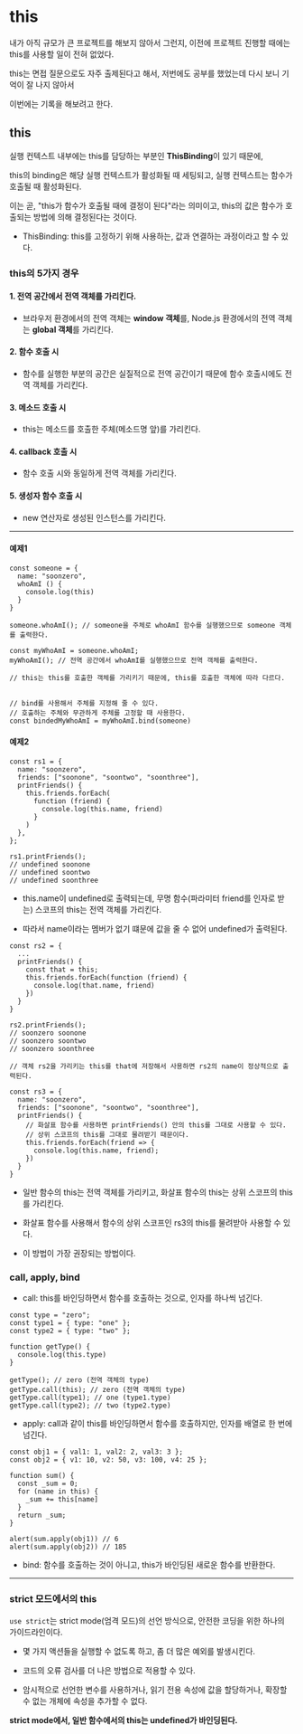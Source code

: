 # this

내가 아직 규모가 큰 프로젝트를 해보지 않아서 그런지, 이전에 프로젝트 진행할 때에는 this를 사용할 일이 전혀 없었다.

this는 면접 질문으로도 자주 출제된다고 해서, 저번에도 공부를 했었는데 다시 보니 기억이 잘 나지 않아서

이번에는 기록을 해보려고 한다.

## this

실행 컨텍스트 내부에는 this를 담당하는 부분인 **ThisBinding**이 있기 때문에,

this의 binding은 해당 실행 컨텍스트가 활성화될 때 세팅되고, 실행 컨텍스트는 함수가 호출될 때 활성화된다.

이는 곧, "this가 함수가 호출될 때에 결정이 된다"라는 의미이고, this의 값은 함수가 호출되는 방법에 의해 결정된다는 것이다.

- ThisBinding: this를 고정하기 위해 사용하는, 값과 연결하는 과정이라고 할 수 있다.

### this의 5가지 경우

#### 1. 전역 공간에서 전역 객체를 가리킨다.

- 브라우저 환경에서의 전역 객체는 **window 객체**를, Node.js 환경에서의 전역 객체는 **global 객체**를 가리킨다.

#### 2. 함수 호출 시

- 함수를 실행한 부분의 공간은 실질적으로 전역 공간이기 때문에 함수 호출시에도 전역 객체를 가리킨다.

#### 3. 메소드 호출 시

- this는 메소드를 호출한 주체(메소드명 앞)를 가리킨다.

#### 4. callback 호출 시

- 함수 호출 시와 동일하게 전역 객체를 가리킨다.

#### 5. 생성자 함수 호출 시

- new 연산자로 생성된 인스턴스를 가리킨다.

<hr />

#### 예제1

```
const someone = {
  name: "soonzero",
  whoAmI () {
    console.log(this)
  }
}

someone.whoAmI(); // someone을 주체로 whoAmI 함수를 실행했으므로 someone 객체를 출력한다.

const myWhoAmI = someone.whoAmI;
myWhoAmI(); // 전역 공간에서 whoAmI를 실행했으므로 전역 객체를 출력한다.

// this는 this를 호출한 객체를 가리키기 때문에, this를 호출한 객체에 따라 다르다.


// bind를 사용해서 주체를 지정해 줄 수 있다.
// 호출하는 주체와 무관하게 주체를 고정할 때 사용한다.
const bindedMyWhoAmI = myWhoAmI.bind(someone)
```

#### 예제2

```
const rs1 = {
  name: "soonzero",
  friends: ["soonone", "soontwo", "soonthree"],
  printFriends() {
    this.friends.forEach(
      function (friend) {
        console.log(this.name, friend)
      }
    )
  },
};

rs1.printFriends();
// undefined soonone
// undefined soontwo
// undefined soonthree
```

- this.name이 undefined로 출력되는데, 무명 함수(파라미터 friend를 인자로 받는) 스코프의 this는 전역 객체를 가리킨다.

- 따라서 name이라는 멤버가 없기 떄문에 값을 줄 수 없어 undefined가 출력된다.

```
const rs2 = {
  ...
  printFriends() {
    const that = this;
    this.friends.forEach(function (friend) {
      console.log(that.name, friend)
    })
  }
}

rs2.printFriends();
// soonzero soonone
// soonzero soontwo
// soonzero soonthree

// 객체 rs2을 가리키는 this를 that에 저장해서 사용하면 rs2의 name이 정상적으로 출력된다.
```

```
const rs3 = {
  name: "soonzero",
  friends: ["soonone", "soontwo", "soonthree"],
  printFriends() {
    // 화살표 함수를 사용하면 printFriends() 안의 this를 그대로 사용할 수 있다.
    // 상위 스코프의 this를 그대로 물려받기 때문이다.
    this.friends.forEach(friend => {
      console.log(this.name, friend);
    })
  }
}
```

- 일반 함수의 this는 전역 객체를 가리키고, 화살표 함수의 this는 상위 스코프의 this를 가리킨다.

- 화살표 함수를 사용해서 함수의 상위 스코프인 rs3의 this를 물려받아 사용할 수 있다.

- 이 방법이 가장 권장되는 방법이다.

### call, apply, bind

- call: this를 바인딩하면서 함수를 호출하는 것으로, 인자를 하나씩 넘긴다.

```
const type = "zero";
const type1 = { type: "one" };
const type2 = { type: "two" };

function getType() {
  console.log(this.type)
}

getType(); // zero (전역 객체의 type)
getType.call(this); // zero (전역 객체의 type)
getType.call(type1); // one (type1.type)
getType.call(type2); // two (type2.type)
```

- apply: call과 같이 this를 바인딩하면서 함수를 호출하지만, 인자를 배열로 한 번에 넘긴다.

```
const obj1 = { val1: 1, val2: 2, val3: 3 };
const obj2 = { v1: 10, v2: 50, v3: 100, v4: 25 };

function sum() {
  const _sum = 0;
  for (name in this) {
    _sum += this[name]
  }
  return _sum;
}

alert(sum.apply(obj1)) // 6
alert(sum.apply(obj2)) // 185
```

- bind: 함수를 호출하는 것이 아니고, this가 바인딩된 새로운 함수를 반환한다.

<hr />

### strict 모드에서의 this

`use strict`는 strict mode(엄격 모드)의 선언 방식으로, 안전한 코딩을 위한 하나의 가이드라인이다.

- 몇 가지 액션들을 실행할 수 없도록 하고, 좀 더 많은 예외를 발생시킨다.

- 코드의 오류 검사를 더 나은 방법으로 적용할 수 있다.

- 암시적으로 선언한 변수를 사용하거나, 읽기 전용 속성에 값을 할당하거나, 확장할 수 없는 개체에 속성을 추가할 수 없다.

**strict mode에서, 일반 함수에서의 this는 undefined가 바인딩된다.**

